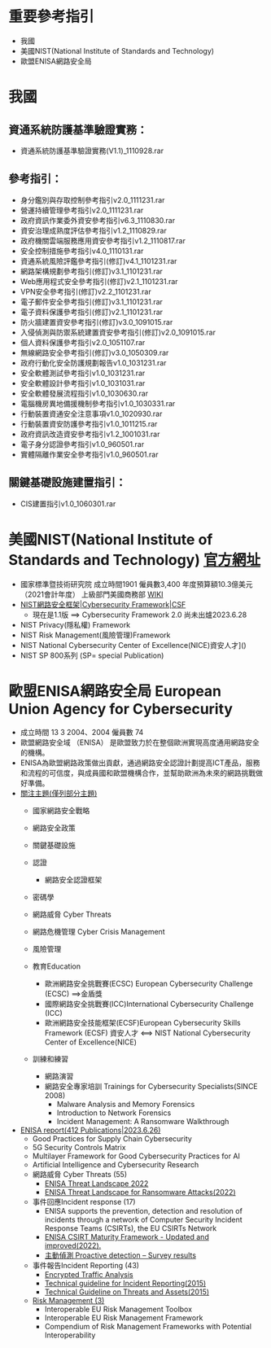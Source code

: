 # 重要參考指引 
- 我國
- 美國NIST(National Institute of Standards and Technology)
- 歐盟ENISA網路安全局
# 我國
## 資通系統防護基準驗證實務：
- 資通系統防護基準驗證實務(V1.1)_1110928.rar

## 參考指引：
- 身分鑑別與存取控制參考指引v2.0_1111231.rar
- 營運持續管理參考指引v2.0_1111231.rar
- 政府資訊作業委外資安參考指引v6.3_1110830.rar
- 資安治理成熟度評估參考指引v1.2_1110829.rar
- 政府機關雲端服務應用資安參考指引v1.2_1110817.rar
- 安全控制措施參考指引v4.0_1110131.rar
- 資通系統風險評鑑參考指引(修訂)v4.1_1101231.rar
- 網路架構規劃參考指引(修訂)v3.1_1101231.rar
- Web應用程式安全參考指引(修訂)v2.1_1101231.rar
- VPN安全參考指引(修訂)v2.2_1101231.rar
- 電子郵件安全參考指引(修訂)v3.1_1101231.rar
- 電子資料保護參考指引(修訂)v2.1_1101231.rar
- 防火牆建置資安參考指引(修訂)v3.0_1091015.rar
- 入侵偵測與防禦系統建置資安參考指引(修訂)v2.0_1091015.rar
- 個人資料保護參考指引v2.0_1051107.rar
- 無線網路安全參考指引(修訂)v3.0_1050309.rar
- 政府行動化安全防護規劃報告v1.0_1031231.rar
- 安全軟體測試參考指引v1.0_1031231.rar
- 安全軟體設計參考指引v1.0_1031031.rar
- 安全軟體發展流程指引v1.0_1030630.rar
- 電腦機房異地備援機制參考指引v1.0_1030331.rar
- 行動裝置資通安全注意事項v1.0_1020930.rar
- 行動裝置資安防護參考指引v1.0_1011215.rar
- 政府資訊改造資安參考指引v1.2_1001031.rar
- 電子身分認證參考指引v1.0_960501.rar
- 實體隔離作業安全參考指引v1.0_960501.rar
## 關鍵基礎設施建置指引：
- CIS建置指引v1.0_1060301.rar

# 美國NIST(National Institute of Standards and Technology) [官方網址](https://www.nist.gov/)
- 國家標準暨技術研究院 成立時間1901  僱員數3,400   年度預算額10.3億美元（2021會計年度） 上級部門美國商務部 [WIKI](https://zh.wikipedia.org/zh-tw/%E5%9C%8B%E5%AE%B6%E6%A8%99%E6%BA%96%E6%8A%80%E8%A1%93%E7%A0%94%E7%A9%B6%E6%89%80)
- [NIST網路安全框架|Cybersecurity Framework|CSF]()
  - 現在是1.1版 ==> Cybersecurity Framework 2.0 尚未出爐2023.6.28 
- NIST Privacy(隱私權) Framework
- NIST Risk Management(風險管理)Framework
- NIST National Cybersecurity Center of Excellence(NICE)資安人才]()
- NIST SP 800系列 (SP= special Publication)

# 歐盟ENISA網路安全局 European Union Agency for Cybersecurity
- 成立時間	13 3 2004、​2004   僱員數	74
- 歐盟網路安全域 （ENISA） 是歐盟致力於在整個歐洲實現高度通用網路安全的機構。
- ENISA為歐盟網路政策做出貢獻，通過網路安全認證計劃提高ICT產品，服務和流程的可信度，與成員國和歐盟機構合作，並幫助歐洲為未來的網路挑戰做好準備。
- [關注主題(僅列部分主題)](https://www.enisa.europa.eu/topics) 
  - 國家網路安全戰略
  - 網路安全政策
  - 關鍵基礎設施
  - 認證
    - 網路安全認證框架
  - 密碼學
  - 網路威脅 Cyber Threats
  - 網路危機管理 Cyber Crisis Management

  - 風險管理
  - 教育Education
    - 歐洲網路安全挑戰賽(ECSC) European Cybersecurity Challenge (ECSC) ==>金盾獎
    - 國際網路安全挑戰賽(ICC)International Cybersecurity Challenge (ICC)
    - 歐洲網路安全技能框架(ECSF)European Cybersecurity Skills Framework (ECSF)  資安人才  <==> NIST National Cybersecurity Center of Excellence(NICE)
  - 訓練和練習
    - 網路演習
    - 網路安全專家培訓 Trainings for Cybersecurity Specialists(SINCE 2008)
      - Malware Analysis and Memory Forensics
      - Introduction to Network Forensics
      - Incident Management: A Ransomware Walkthrough
- [ENISA report(412 Publications|2023.6.26)](https://www.enisa.europa.eu/publications#c3=2013&c3=2023&c3=false&c5=publicationDate&reversed=on&b_start=0)
  - Good Practices for Supply Chain Cybersecurity
  - 5G Security Controls Matrix
  - Multilayer Framework for Good Cybersecurity Practices for AI
  - Artificial Intelligence and Cybersecurity Research
  - 網路威脅 Cyber Threats (55)
    - [ENISA Threat Landscape 2022](https://www.enisa.europa.eu/publications/enisa-threat-landscape-2022)
    - [ENISA Threat Landscape for Ransomware Attacks(2022)](https://www.enisa.europa.eu/publications/enisa-threat-landscape-for-ransomware-attacks)
  - 事件回應Incident response (17)
    - ENISA supports the prevention, detection and resolution of incidents through a network of Computer Security Incident Response Teams (CSIRTs), the EU CSIRTs Network
    - [ENISA CSIRT Maturity Framework - Updated and improved(2022).](https://www.enisa.europa.eu/publications/enisa-csirt-maturity-framework)
    - [主動偵測 Proactive detection – Survey results](https://www.enisa.europa.eu/publications/proactive-detection-survey-results)
  - 事件報告Incident Reporting (43)
    - [Encrypted Traffic Analysis](https://www.enisa.europa.eu/publications/encrypted-traffic-analysis)
    - [Technical guideline for Incident Reporting(2015)](https://www.enisa.europa.eu/publications/technical-guideline-for-incident-reporting)
    - [Technical Guideline on Threats and Assets(2015)](https://www.enisa.europa.eu/publications/technical-guideline-on-threats-and-assets)
  - [Risk Management (3)](https://www.enisa.europa.eu/publications#c3=2013&c3=2023&c3=false&c5=publicationDate&reversed=on&b_start=0&c2=Risk+Management)
    - Interoperable EU Risk Management Toolbox
    - Interoperable EU Risk Management Framework
    - Compendium of Risk Management Frameworks with Potential Interoperability
